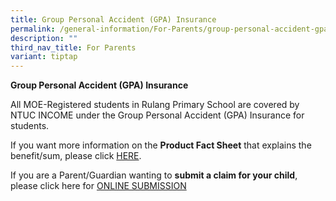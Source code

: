 ```yaml
---
title: Group Personal Accident (GPA) Insurance
permalink: /general-information/For-Parents/group-personal-accident-gpa-insurance/
description: ""
third_nav_title: For Parents
variant: tiptap
---
```

<p><strong>Group Personal Accident (GPA) Insurance</strong></p><p>All MOE-Registered students in Rulang Primary School are covered by NTUC INCOME under the Group Personal Accident (GPA) Insurance for students.</p><p>If you want more information on the <strong>Product Fact Sheet</strong> that explains the benefit/sum, please click <a href="/files/Product_Fact_Sheet_Year_2024.pdf" rel="noopener noreferrer nofollow" target="_blank">HERE</a>.</p><p>If you are a Parent/Guardian wanting to <strong>submit a claim for your child</strong>, please click here for <a href="https://studentgpa.incomegroupins.com.sg" rel="noopener noreferrer nofollow" target="_blank">ONLINE SUBMISSION</a></p>